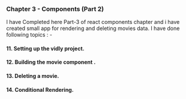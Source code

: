 ### Chapter 3 - Components (Part 2)

I have Completed here Part-3 of react components chapter and i have created small app for rendering and deleting movies data.
I have done following topics : -

#### 11. Setting up the vidly project.
#### 12. Building the movie component .
#### 13. Deleting a movie. 
#### 14. Conditional Rendering.

